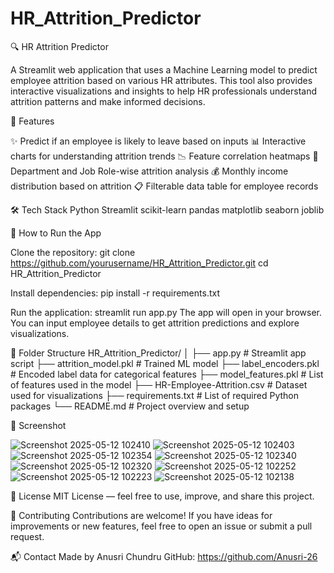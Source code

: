 # HR_Attrition_Predictor
🔍 HR Attrition Predictor

A Streamlit web application that uses a Machine Learning model to predict employee attrition based on various HR attributes. This tool also provides interactive visualizations and insights to help HR professionals understand attrition patterns and make informed decisions.

📌 Features

✨ Predict if an employee is likely to leave based on inputs
📊 Interactive charts for understanding attrition trends
📉 Feature correlation heatmaps
💼 Department and Job Role-wise attrition analysis
💰 Monthly income distribution based on attrition
📋 Filterable data table for employee records

🛠️ Tech Stack
Python
Streamlit
scikit-learn
pandas
matplotlib
seaborn
joblib

🚀 How to Run the App

Clone the repository:
git clone https://github.com/yourusername/HR_Attrition_Predictor.git
cd HR_Attrition_Predictor

Install dependencies:
pip install -r requirements.txt

Run the application:
streamlit run app.py
The app will open in your browser. You can input employee details to get attrition predictions and explore visualizations.

📁 Folder Structure
HR_Attrition_Predictor/
│
├── app.py                     # Streamlit app script
├── attrition_model.pkl       # Trained ML model
├── label_encoders.pkl        # Encoded label data for categorical features
├── model_features.pkl        # List of features used in the model
├── HR-Employee-Attrition.csv # Dataset used for visualizations
├── requirements.txt          # List of required Python packages
└── README.md                 # Project overview and setup

📸 Screenshot

![Screenshot 2025-05-12 102410](https://github.com/user-attachments/assets/a616b460-ca6e-45ac-904e-295a5a153258)
![Screenshot 2025-05-12 102403](https://github.com/user-attachments/assets/f175064b-4c75-4fc6-9d17-0e4a9855401d)
![Screenshot 2025-05-12 102354](https://github.com/user-attachments/assets/6d345f61-20af-4e33-aab6-10c3961c5f03)
![Screenshot 2025-05-12 102340](https://github.com/user-attachments/assets/454e0657-41e0-4033-b6d4-05d68fcb7bb2)
![Screenshot 2025-05-12 102320](https://github.com/user-attachments/assets/e6f9bdaa-2832-41fd-b426-d338e6fcd034)
![Screenshot 2025-05-12 102252](https://github.com/user-attachments/assets/908240af-0276-4c06-8f4a-c2209b4d7f28)
![Screenshot 2025-05-12 102223](https://github.com/user-attachments/assets/757dc2c7-fc4b-49bc-a445-e4ac5873e1d0)
![Screenshot 2025-05-12 102138](https://github.com/user-attachments/assets/30b3ede4-95d3-4c5c-ac4b-eb96a977687f)


📄 License
MIT License — feel free to use, improve, and share this project.

🤝 Contributing
Contributions are welcome! If you have ideas for improvements or new features, feel free to open an issue or submit a pull request.

📬 Contact
Made by Anusri Chundru
GitHub: https://github.com/Anusri-26
